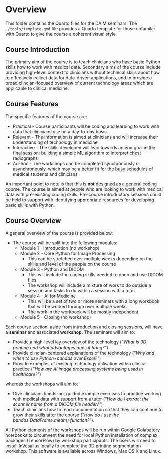 # Overview

This folder contains the Quarto files for the DAIM seminars. The `./tools/template.qmd` file provides a Quarto template for those unfamilar with Quarto to give the course a coherent visual style.

## Course Introduction

The primary aim of the course is to teach clinicians who have basic Python skills how to work with medical data. Secondary aims of the course include providing high-level context to clinicians without technical skills about how to effectively collect data for data-driven applications, and to provide a broad clincian-focused overview of current technology areas which are applicable to clinical medicine.

## Course Features

The specific features of the course are:

- Practical - Course participants will be coding and learning to work with data that clinicians use on a day-to-day basis
- Relevant - The information is aimed at clinicians and will increase their understanding of technology in medicine
- Interactive - The skills developed will lead towards an end goal in the final session: building a simple ML algorithm to interpret chest radiographs
- Ad-hoc - The workshops can be completed synchronously or asynchronously, which may be a better fit for the busy schedules of medical students and clinicians

An important point to note is that this is **not** designed as a general coding course. The course is aimed at people who are looking to work with medical data with pre-existing coding skills. Pre-course introductory sessions could be held to support with identifying appropriate resources for developing basic skills with Python.

## Course Overview

A general overview of the course is provided below:

- The course will be split into the following modules:
  - Module 1 - Introduction (no workshop)
  - Module 2 - Core Python for Image Processing
    - This can be stretched over multiple weeks depending on the skills and level of the people on the course
  - Module 3 - Python and DICOM
    - This will include the coding skills needed to open and use DICOM files
    - The workshop will include a mixture of work to do outside a session and tasks to do within a session with a tutor.
  - Module 4 - AI for Medicine
    - This will be a set of two or more seminars with a long workbook that will be worked through over multiple weeks
    - The work in the workbook will be mostly independent.
  - Module 5 - Closing (no workshop)

Each course section, aside from introduction and closing sessions, will have a **seminar** and associated **workshop**. The seminars will aim to:

- Provide a high-level lay overview of the technology (_"What is 3D printing and what advantages does it bring?"_)
- Provide clincian-centered explanations of the technology (_"Why and when to use Python+pandas over Excel?"_)
- Provide examples of existing technology utilisation within clinical practice (_"How are AI image processing systems being used in healthcare?"_)

whereas the workshops will aim to:

- Give clinicians hands-on, guided example exercises to practice working with medical data with support from a tutor (_"How do I extract the scanner name from a DICOM file header?"_)
- Teach clinicians how to read documentation so that they can continue to grow their skills after the course (_"How do I use the pandas.DataFrame.mean() function?"_).

All Python elements of the workshops will be run within Google Colabatory notebooks to circumvent the need for local Python installation of complex packages (TensorFlow) by workshop participants. The users will need to install InVesalius locally to complete the 3D printing segmentation workshop. This software is available across Windows, Max OS X and Linux.

